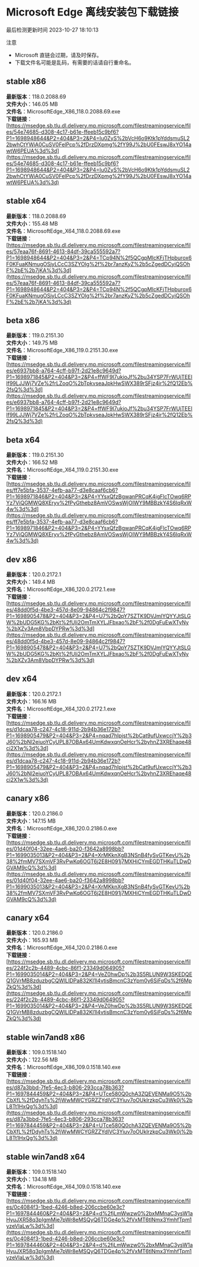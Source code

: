 # Microsoft Edge 离线安装包下载链接
最后检测更新时间
2023-10-27 18:10:13

注意
* Microsoft 直链会过期，请及时保存。
* 下载文件名可能是乱码，有需要的话请自行重命名。

## stable x86
**最新版本**：118.0.2088.69  
**文件大小**：146.05 MB  
**文件名**：MicrosoftEdge_X86_118.0.2088.69.exe  
**下载链接**：[https://msedge.sb.tlu.dl.delivery.mp.microsoft.com/filestreamingservice/files/54e74685-d308-4c17-b61e-ffeeb15c9bf6?P1=1698948644&P2=404&P3=2&P4=Iu0ZyS%2bVcH6o9Ktk1pYddsmuSL22bwhCtYWiA0CuSV0FelPcp%2fDrzDXpmg%2fY99J%2bU0FEswJ8xYO14awtW6PEUA%3d%3d](https://msedge.sb.tlu.dl.delivery.mp.microsoft.com/filestreamingservice/files/54e74685-d308-4c17-b61e-ffeeb15c9bf6?P1=1698948644&P2=404&P3=2&P4=Iu0ZyS%2bVcH6o9Ktk1pYddsmuSL22bwhCtYWiA0CuSV0FelPcp%2fDrzDXpmg%2fY99J%2bU0FEswJ8xYO14awtW6PEUA%3d%3d)  

## stable x64
**最新版本**：118.0.2088.69  
**文件大小**：155.48 MB  
**文件名**：MicrosoftEdge_X64_118.0.2088.69.exe  
**下载链接**：[https://msedge.sb.tlu.dl.delivery.mp.microsoft.com/filestreamingservice/files/57eaa76f-8691-4613-84df-39ca555592a7?P1=1698948644&P2=404&P3=2&P4=TCp94N%2f5QCgpMIcKFjTHpburox6F0KFuaKNmugOSjyLCcC3SZYOlg%2f%2br7anzKyZ%2b5cZgedDCyiQSOhF%2bE%2b7jKA%3d%3d](https://msedge.sb.tlu.dl.delivery.mp.microsoft.com/filestreamingservice/files/57eaa76f-8691-4613-84df-39ca555592a7?P1=1698948644&P2=404&P3=2&P4=TCp94N%2f5QCgpMIcKFjTHpburox6F0KFuaKNmugOSjyLCcC3SZYOlg%2f%2br7anzKyZ%2b5cZgedDCyiQSOhF%2bE%2b7jKA%3d%3d)  

## beta x86
**最新版本**：119.0.2151.30  
**文件大小**：149.75 MB  
**文件名**：MicrosoftEdge_X86_119.0.2151.30.exe  
**下载链接**：[https://msedge.sb.tlu.dl.delivery.mp.microsoft.com/filestreamingservice/files/e6937bb8-a764-4cff-b97f-2d21e8c9649d?P1=1698971845&P2=404&P3=2&P4=ffWF9I7ukioJf%2bu34YSP7FrWUjTEEIIf99LJJWj7VZe%2frLZoqO%2bTpkvseaJpkHwSWX389rSFjz4ir%2fQ12Eb%2fsQ%3d%3d](https://msedge.sb.tlu.dl.delivery.mp.microsoft.com/filestreamingservice/files/e6937bb8-a764-4cff-b97f-2d21e8c9649d?P1=1698971845&P2=404&P3=2&P4=ffWF9I7ukioJf%2bu34YSP7FrWUjTEEIIf99LJJWj7VZe%2frLZoqO%2bTpkvseaJpkHwSWX389rSFjz4ir%2fQ12Eb%2fsQ%3d%3d)  

## beta x64
**最新版本**：119.0.2151.30  
**文件大小**：166.52 MB  
**文件名**：MicrosoftEdge_X64_119.0.2151.30.exe  
**下载链接**：[https://msedge.sb.tlu.dl.delivery.mp.microsoft.com/filestreamingservice/files/ff7e5bfa-3537-4efb-aa77-d3e8caaf6cb6?P1=1698971846&P2=404&P3=2&P4=YYsxQfzBgwanPRCqK4jgFlcTOwq6RPYz7ViQGMWQ8XEryv%2fPyGthebz8AmVOSwsWjOIWY9MBBzkY4S6IqRxW4w%3d%3d](https://msedge.sb.tlu.dl.delivery.mp.microsoft.com/filestreamingservice/files/ff7e5bfa-3537-4efb-aa77-d3e8caaf6cb6?P1=1698971846&P2=404&P3=2&P4=YYsxQfzBgwanPRCqK4jgFlcTOwq6RPYz7ViQGMWQ8XEryv%2fPyGthebz8AmVOSwsWjOIWY9MBBzkY4S6IqRxW4w%3d%3d)  

## dev x86
**最新版本**：120.0.2172.1  
**文件大小**：149.4 MB  
**文件名**：MicrosoftEdge_X86_120.0.2172.1.exe  
**下载链接**：[https://msedge.sb.tlu.dl.delivery.mp.microsoft.com/filestreamingservice/files/48dd0f5d-4be3-457d-8e09-94864c2f9847?P1=1698905478&P2=404&P3=2&P4=U7%2bQpY7SZTK9DVJmlYQYYJtSLGW%2bUDG5KG%2bKt%2fUli2OmTmXYLJFbxao%2bF%2f0DgFuEwXTyNy%2bXZv3Am8VbpDYPRw%3d%3d](https://msedge.sb.tlu.dl.delivery.mp.microsoft.com/filestreamingservice/files/48dd0f5d-4be3-457d-8e09-94864c2f9847?P1=1698905478&P2=404&P3=2&P4=U7%2bQpY7SZTK9DVJmlYQYYJtSLGW%2bUDG5KG%2bKt%2fUli2OmTmXYLJFbxao%2bF%2f0DgFuEwXTyNy%2bXZv3Am8VbpDYPRw%3d%3d)  

## dev x64
**最新版本**：120.0.2172.1  
**文件大小**：166.16 MB  
**文件名**：MicrosoftEdge_X64_120.0.2172.1.exe  
**下载链接**：[https://msedge.sb.tlu.dl.delivery.mp.microsoft.com/filestreamingservice/files/d1dcaa78-c247-4c18-911d-2b94b36e172b?P1=1698905479&P2=404&P3=2&P4=nqad7hIpjst%2bCat9ufUxwccjY%2b3J60%2bNl2eiuoYCyUPL87OBAx64UmKdwxqnOeHcr%2byhnZ3XREhaqe48ci2X1w%3d%3d](https://msedge.sb.tlu.dl.delivery.mp.microsoft.com/filestreamingservice/files/d1dcaa78-c247-4c18-911d-2b94b36e172b?P1=1698905479&P2=404&P3=2&P4=nqad7hIpjst%2bCat9ufUxwccjY%2b3J60%2bNl2eiuoYCyUPL87OBAx64UmKdwxqnOeHcr%2byhnZ3XREhaqe48ci2X1w%3d%3d)  

## canary x86
**最新版本**：120.0.2186.0  
**文件大小**：147.15 MB  
**文件名**：MicrosoftEdge_X86_120.0.2186.0.exe  
**下载链接**：[https://msedge.sb.tlu.dl.delivery.mp.microsoft.com/filestreamingservice/files/01d40f04-32ee-4ae6-ba20-f3642a8998bb?P1=1699035013&P2=404&P3=2&P4=XrMKknXgB3NSnB4fySvGTKevU%2b38%2fmMV7SXmVF3RvPwKq6OGT6j2E8H091j7MXHiCYmEGDTHKuTLDwDGVAM9cQ%3d%3d](https://msedge.sb.tlu.dl.delivery.mp.microsoft.com/filestreamingservice/files/01d40f04-32ee-4ae6-ba20-f3642a8998bb?P1=1699035013&P2=404&P3=2&P4=XrMKknXgB3NSnB4fySvGTKevU%2b38%2fmMV7SXmVF3RvPwKq6OGT6j2E8H091j7MXHiCYmEGDTHKuTLDwDGVAM9cQ%3d%3d)  

## canary x64
**最新版本**：120.0.2186.0  
**文件大小**：165.93 MB  
**文件名**：MicrosoftEdge_X64_120.0.2186.0.exe  
**下载链接**：[https://msedge.sb.tlu.dl.delivery.mp.microsoft.com/filestreamingservice/files/224f2c2b-4489-4cbc-86f1-23349d064905?P1=1699035014&P2=404&P3=2&P4=VeZ0hwDp%2b3S5RLUN9W3SKEDQEQ1GVrMB8zduzbgCQWlLIDPa832Kl1l4vtisBmcnC3zYpm0y6SiFqDs%2f6MpZkQ%3d%3d](https://msedge.sb.tlu.dl.delivery.mp.microsoft.com/filestreamingservice/files/224f2c2b-4489-4cbc-86f1-23349d064905?P1=1699035014&P2=404&P3=2&P4=VeZ0hwDp%2b3S5RLUN9W3SKEDQEQ1GVrMB8zduzbgCQWlLIDPa832Kl1l4vtisBmcnC3zYpm0y6SiFqDs%2f6MpZkQ%3d%3d)  

## stable win7and8 x86
**最新版本**：109.0.1518.140  
**文件大小**：122.56 MB  
**文件名**：MicrosoftEdge_X86_109.0.1518.140.exe  
**下载链接**：[https://msedge.sb.tlu.dl.delivery.mp.microsoft.com/filestreamingservice/files/d87a3bbd-7fe5-4ec3-b806-293cca78b363?P1=1697844459&P2=404&P3=2&P4=UTce580Q0chA3ZQEVENMa9O5%2bCbXfL%2fDdyhTs%2fjWwMWCYGRZZYdIVC3Yiuv7oOUklrzkpCu3Wk0j%2bL8Tt1HxQg%3d%3d](https://msedge.sb.tlu.dl.delivery.mp.microsoft.com/filestreamingservice/files/d87a3bbd-7fe5-4ec3-b806-293cca78b363?P1=1697844459&P2=404&P3=2&P4=UTce580Q0chA3ZQEVENMa9O5%2bCbXfL%2fDdyhTs%2fjWwMWCYGRZZYdIVC3Yiuv7oOUklrzkpCu3Wk0j%2bL8Tt1HxQg%3d%3d)  

## stable win7and8 x64
**最新版本**：109.0.1518.140  
**文件大小**：134.18 MB  
**文件名**：MicrosoftEdge_X64_109.0.1518.140.exe  
**下载链接**：[https://msedge.sb.tlu.dl.delivery.mp.microsoft.com/filestreamingservice/files/0c4084f3-1bed-4246-b8ed-206ccbe60e3c?P1=1697844460&P2=404&P3=2&P4=d%2fjLmWwzw0%2bxMMnaC3ysW1aHyuJXR58q3pIgmMje7pWr8eMSQyQ6TDGe4p%2fVxMT6tlNmx3YmhfTpm1yzeVlaLw%3d%3d](https://msedge.sb.tlu.dl.delivery.mp.microsoft.com/filestreamingservice/files/0c4084f3-1bed-4246-b8ed-206ccbe60e3c?P1=1697844460&P2=404&P3=2&P4=d%2fjLmWwzw0%2bxMMnaC3ysW1aHyuJXR58q3pIgmMje7pWr8eMSQyQ6TDGe4p%2fVxMT6tlNmx3YmhfTpm1yzeVlaLw%3d%3d)  

